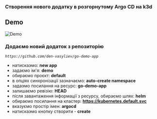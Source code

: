 
### Створення нового додатку в розгорнутому Argo CD на k3d

## Demo
![Demo](/.data/argo_demo.gif)

### Додаємо новий додаток з репозиторію
*`https://github.com/den-vasyliev/go-demo-app`*

- натискаэмо: **new app**
- задаємо ім'я: **demo**
- обираємо проєкт: **default**
- в опціях синхронізації зазначаємо: **auto-create namespace**
- задаэмо посилання на ресурс: **go-demo-app**
- залишаємо ревізію: **HEAD**
- після завантаження інформації з ресурсу, обираємо шлях: **helm**
- обираємо посилання на кластер: **https://kubernetes.default.svc**
- вказуємо простір імен: **argocd**
- натискаэмо кнопку створити - **create**